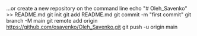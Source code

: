 …or create a new repository on the command line
echo "# Oleh_Savenko" >> README.md
git init
git add README.md
git commit -m "first commit"
git branch -M main
git remote add origin https://github.com/osavenko/Oleh_Savenko.git
git push -u origin main
